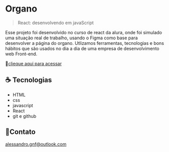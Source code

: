 # Organo

>React: desenvolvendo em javaScript

Esse projeto foi desenvolvido no curso de react da alura, onde foi simulado uma situação real de trabalho, usando o Figma como base para desenvolver a página do organo.
Utlizamos ferramentas, tecnologias e bons hábitos que são usados no dia a dia de uma empresa de desenvolvimento web Front-end.

🔗[clieque aqui para acessar](https://organo-swart.vercel.app)

## ☕ Tecnologias
- HTML
- css
- javascript
- React
- git e github

## 💬Contato

alessandro.gnf@outlook.com
